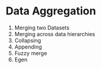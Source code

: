 # Data Aggregation

1. Merging two Datasets
2. Merging across data hierarchies 
3. Collapsing
4. Appending
5. Fuzzy merge
6. Egen
